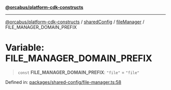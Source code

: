 [**@orcabus/platform-cdk-constructs**](../../../../../../README.md)

***

[@orcabus/platform-cdk-constructs](../../../../../../README.md) / [sharedConfig](../../../README.md) / [fileManager](../README.md) / FILE\_MANAGER\_DOMAIN\_PREFIX

# Variable: FILE\_MANAGER\_DOMAIN\_PREFIX

> `const` **FILE\_MANAGER\_DOMAIN\_PREFIX**: `"file"` = `"file"`

Defined in: [packages/shared-config/file-manager.ts:58](https://github.com/OrcaBus/platform-cdk-constructs/blob/main/packages/shared-config/file-manager.ts#L58)

